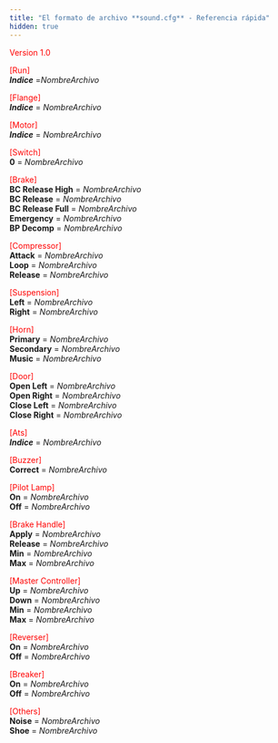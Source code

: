 ```yaml
---
title: "El formato de archivo **sound.cfg** - Referencia rápida"
hidden: true
---
```


<font color="Red">Version 1.0</font>

<font color="Red">[Run]</font>  
***Indice*** =*NombreArchivo*

<font color="Red">[Flange]</font>  
***Indice*** = *NombreArchivo*

<font color="Red">[Motor]</font>  
***Indice*** = *NombreArchivo*

<font color="Red">[Switch]</font>  
**0** = *NombreArchivo*

<font color="Red">[Brake]</font>  
**BC Release High** = *NombreArchivo*  
**BC Release** = *NombreArchivo*  
**BC Release Full** = *NombreArchivo*  
**Emergency** = *NombreArchivo*  
**BP Decomp** = *NombreArchivo*

<font color="Red">[Compressor]</font>  
**Attack** = *NombreArchivo*  
**Loop** = *NombreArchivo*  
**Release** = *NombreArchivo*

<font color="Red">[Suspension]</font>  
**Left** = *NombreArchivo*  
**Right** = *NombreArchivo*

<font color="Red">[Horn]</font>  
**Primary** = *NombreArchivo*  
**Secondary** = *NombreArchivo*  
**Music** = *NombreArchivo*

<font color="Red">[Door]</font>  
**Open Left** = *NombreArchivo*  
**Open Right** = *NombreArchivo*  
**Close Left** = *NombreArchivo*  
**Close Right** = *NombreArchivo*

<font color="Red">[Ats]</font>  
***Indice*** = *NombreArchivo*

<font color="Red">[Buzzer]</font>  
**Correct** = *NombreArchivo*

<font color="Red">[Pilot Lamp]</font>  
**On** = *NombreArchivo*  
**Off** = *NombreArchivo*

<font color="Red">[Brake Handle]</font>  
**Apply** = *NombreArchivo*  
**Release** = *NombreArchivo*  
**Min** = *NombreArchivo*  
**Max** = *NombreArchivo*

<font color="Red">[Master Controller]</font>  
**Up** = *NombreArchivo*  
**Down** = *NombreArchivo*  
**Min** = *NombreArchivo*  
**Max** = *NombreArchivo*

<font color="Red">[Reverser]</font>  
**On** = *NombreArchivo*  
**Off** = *NombreArchivo*

<font color="Red">[Breaker]</font>  
**On** = *NombreArchivo*  
**Off** = *NombreArchivo*

<font color="Red">[Others]</font>  
**Noise** = *NombreArchivo*  
**Shoe** = *NombreArchivo*